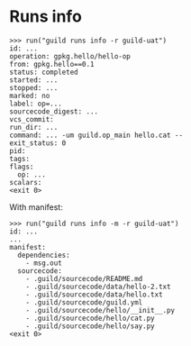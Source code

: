 # Runs info

    >>> run("guild runs info -r guild-uat")
    id: ...
    operation: gpkg.hello/hello-op
    from: gpkg.hello==0.1
    status: completed
    started: ...
    stopped: ...
    marked: no
    label: op=...
    sourcecode_digest: ...
    vcs_commit:
    run_dir: ...
    command: ... -um guild.op_main hello.cat --
    exit_status: 0
    pid:
    tags:
    flags:
      op: ...
    scalars:
    <exit 0>

With manifest:

    >>> run("guild runs info -m -r guild-uat")
    id: ...
    ...
    manifest:
      dependencies:
        - msg.out
      sourcecode:
        - .guild/sourcecode/README.md
        - .guild/sourcecode/data/hello-2.txt
        - .guild/sourcecode/data/hello.txt
        - .guild/sourcecode/guild.yml
        - .guild/sourcecode/hello/__init__.py
        - .guild/sourcecode/hello/cat.py
        - .guild/sourcecode/hello/say.py
    <exit 0>

